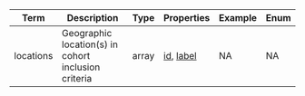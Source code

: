 |Term | Description | Type | Properties | Example | Enum|
| ---| ---| ---| ---| ---| --- |
| locations | Geographic location(s) in cohort inclusion criteria | array | [id](./id.md), [label](./label.md) | NA | NA|
